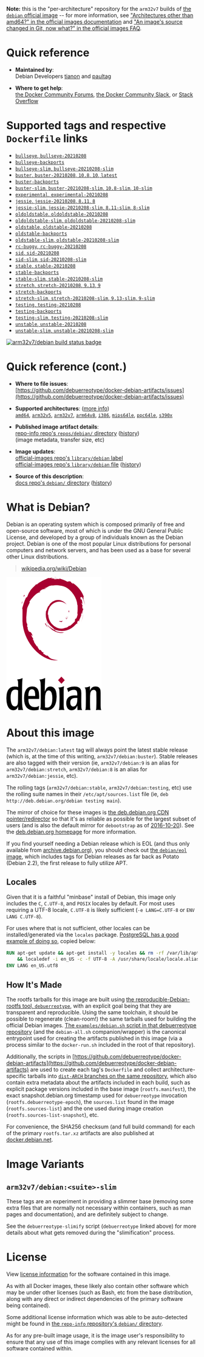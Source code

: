 <!--

********************************************************************************

WARNING:

    DO NOT EDIT "debian/README.md"

    IT IS AUTO-GENERATED

    (from the other files in "debian/" combined with a set of templates)

********************************************************************************

-->

**Note:** this is the "per-architecture" repository for the `arm32v7` builds of [the `debian` official image](https://hub.docker.com/_/debian) -- for more information, see ["Architectures other than amd64?" in the official images documentation](https://github.com/docker-library/official-images#architectures-other-than-amd64) and ["An image's source changed in Git, now what?" in the official images FAQ](https://github.com/docker-library/faq#an-images-source-changed-in-git-now-what).

# Quick reference

-	**Maintained by**:  
	Debian Developers [tianon](https://qa.debian.org/developer.php?login=tianon) and [paultag](https://qa.debian.org/developer.php?login=paultag)

-	**Where to get help**:  
	[the Docker Community Forums](https://forums.docker.com/), [the Docker Community Slack](https://dockr.ly/slack), or [Stack Overflow](https://stackoverflow.com/search?tab=newest&q=docker)

# Supported tags and respective `Dockerfile` links

-	[`bullseye`, `bullseye-20210208`](https://github.com/debuerreotype/docker-debian-artifacts/blob/75f14cb795658a615250e5bc64c10fbef4cfa375/bullseye/Dockerfile)
-	[`bullseye-backports`](https://github.com/debuerreotype/docker-debian-artifacts/blob/75f14cb795658a615250e5bc64c10fbef4cfa375/bullseye/backports/Dockerfile)
-	[`bullseye-slim`, `bullseye-20210208-slim`](https://github.com/debuerreotype/docker-debian-artifacts/blob/75f14cb795658a615250e5bc64c10fbef4cfa375/bullseye/slim/Dockerfile)
-	[`buster`, `buster-20210208`, `10.8`, `10`, `latest`](https://github.com/debuerreotype/docker-debian-artifacts/blob/75f14cb795658a615250e5bc64c10fbef4cfa375/buster/Dockerfile)
-	[`buster-backports`](https://github.com/debuerreotype/docker-debian-artifacts/blob/75f14cb795658a615250e5bc64c10fbef4cfa375/buster/backports/Dockerfile)
-	[`buster-slim`, `buster-20210208-slim`, `10.8-slim`, `10-slim`](https://github.com/debuerreotype/docker-debian-artifacts/blob/75f14cb795658a615250e5bc64c10fbef4cfa375/buster/slim/Dockerfile)
-	[`experimental`, `experimental-20210208`](https://github.com/debuerreotype/docker-debian-artifacts/blob/75f14cb795658a615250e5bc64c10fbef4cfa375/experimental/Dockerfile)
-	[`jessie`, `jessie-20210208`, `8.11`, `8`](https://github.com/debuerreotype/docker-debian-artifacts/blob/75f14cb795658a615250e5bc64c10fbef4cfa375/jessie/Dockerfile)
-	[`jessie-slim`, `jessie-20210208-slim`, `8.11-slim`, `8-slim`](https://github.com/debuerreotype/docker-debian-artifacts/blob/75f14cb795658a615250e5bc64c10fbef4cfa375/jessie/slim/Dockerfile)
-	[`oldoldstable`, `oldoldstable-20210208`](https://github.com/debuerreotype/docker-debian-artifacts/blob/75f14cb795658a615250e5bc64c10fbef4cfa375/oldoldstable/Dockerfile)
-	[`oldoldstable-slim`, `oldoldstable-20210208-slim`](https://github.com/debuerreotype/docker-debian-artifacts/blob/75f14cb795658a615250e5bc64c10fbef4cfa375/oldoldstable/slim/Dockerfile)
-	[`oldstable`, `oldstable-20210208`](https://github.com/debuerreotype/docker-debian-artifacts/blob/75f14cb795658a615250e5bc64c10fbef4cfa375/oldstable/Dockerfile)
-	[`oldstable-backports`](https://github.com/debuerreotype/docker-debian-artifacts/blob/75f14cb795658a615250e5bc64c10fbef4cfa375/oldstable/backports/Dockerfile)
-	[`oldstable-slim`, `oldstable-20210208-slim`](https://github.com/debuerreotype/docker-debian-artifacts/blob/75f14cb795658a615250e5bc64c10fbef4cfa375/oldstable/slim/Dockerfile)
-	[`rc-buggy`, `rc-buggy-20210208`](https://github.com/debuerreotype/docker-debian-artifacts/blob/75f14cb795658a615250e5bc64c10fbef4cfa375/rc-buggy/Dockerfile)
-	[`sid`, `sid-20210208`](https://github.com/debuerreotype/docker-debian-artifacts/blob/75f14cb795658a615250e5bc64c10fbef4cfa375/sid/Dockerfile)
-	[`sid-slim`, `sid-20210208-slim`](https://github.com/debuerreotype/docker-debian-artifacts/blob/75f14cb795658a615250e5bc64c10fbef4cfa375/sid/slim/Dockerfile)
-	[`stable`, `stable-20210208`](https://github.com/debuerreotype/docker-debian-artifacts/blob/75f14cb795658a615250e5bc64c10fbef4cfa375/stable/Dockerfile)
-	[`stable-backports`](https://github.com/debuerreotype/docker-debian-artifacts/blob/75f14cb795658a615250e5bc64c10fbef4cfa375/stable/backports/Dockerfile)
-	[`stable-slim`, `stable-20210208-slim`](https://github.com/debuerreotype/docker-debian-artifacts/blob/75f14cb795658a615250e5bc64c10fbef4cfa375/stable/slim/Dockerfile)
-	[`stretch`, `stretch-20210208`, `9.13`, `9`](https://github.com/debuerreotype/docker-debian-artifacts/blob/75f14cb795658a615250e5bc64c10fbef4cfa375/stretch/Dockerfile)
-	[`stretch-backports`](https://github.com/debuerreotype/docker-debian-artifacts/blob/75f14cb795658a615250e5bc64c10fbef4cfa375/stretch/backports/Dockerfile)
-	[`stretch-slim`, `stretch-20210208-slim`, `9.13-slim`, `9-slim`](https://github.com/debuerreotype/docker-debian-artifacts/blob/75f14cb795658a615250e5bc64c10fbef4cfa375/stretch/slim/Dockerfile)
-	[`testing`, `testing-20210208`](https://github.com/debuerreotype/docker-debian-artifacts/blob/75f14cb795658a615250e5bc64c10fbef4cfa375/testing/Dockerfile)
-	[`testing-backports`](https://github.com/debuerreotype/docker-debian-artifacts/blob/75f14cb795658a615250e5bc64c10fbef4cfa375/testing/backports/Dockerfile)
-	[`testing-slim`, `testing-20210208-slim`](https://github.com/debuerreotype/docker-debian-artifacts/blob/75f14cb795658a615250e5bc64c10fbef4cfa375/testing/slim/Dockerfile)
-	[`unstable`, `unstable-20210208`](https://github.com/debuerreotype/docker-debian-artifacts/blob/75f14cb795658a615250e5bc64c10fbef4cfa375/unstable/Dockerfile)
-	[`unstable-slim`, `unstable-20210208-slim`](https://github.com/debuerreotype/docker-debian-artifacts/blob/75f14cb795658a615250e5bc64c10fbef4cfa375/unstable/slim/Dockerfile)

[![arm32v7/debian build status badge](https://img.shields.io/jenkins/s/https/doi-janky.infosiftr.net/job/multiarch/job/arm32v7/job/debian.svg?label=arm32v7/debian%20%20build%20job)](https://doi-janky.infosiftr.net/job/multiarch/job/arm32v7/job/debian/)

# Quick reference (cont.)

-	**Where to file issues**:  
	[https://github.com/debuerreotype/docker-debian-artifacts/issues](https://github.com/debuerreotype/docker-debian-artifacts/issues)

-	**Supported architectures**: ([more info](https://github.com/docker-library/official-images#architectures-other-than-amd64))  
	[`amd64`](https://hub.docker.com/r/amd64/debian/), [`arm32v5`](https://hub.docker.com/r/arm32v5/debian/), [`arm32v7`](https://hub.docker.com/r/arm32v7/debian/), [`arm64v8`](https://hub.docker.com/r/arm64v8/debian/), [`i386`](https://hub.docker.com/r/i386/debian/), [`mips64le`](https://hub.docker.com/r/mips64le/debian/), [`ppc64le`](https://hub.docker.com/r/ppc64le/debian/), [`s390x`](https://hub.docker.com/r/s390x/debian/)

-	**Published image artifact details**:  
	[repo-info repo's `repos/debian/` directory](https://github.com/docker-library/repo-info/blob/master/repos/debian) ([history](https://github.com/docker-library/repo-info/commits/master/repos/debian))  
	(image metadata, transfer size, etc)

-	**Image updates**:  
	[official-images repo's `library/debian` label](https://github.com/docker-library/official-images/issues?q=label%3Alibrary%2Fdebian)  
	[official-images repo's `library/debian` file](https://github.com/docker-library/official-images/blob/master/library/debian) ([history](https://github.com/docker-library/official-images/commits/master/library/debian))

-	**Source of this description**:  
	[docs repo's `debian/` directory](https://github.com/docker-library/docs/tree/master/debian) ([history](https://github.com/docker-library/docs/commits/master/debian))

# What is Debian?

Debian is an operating system which is composed primarily of free and open-source software, most of which is under the GNU General Public License, and developed by a group of individuals known as the Debian project. Debian is one of the most popular Linux distributions for personal computers and network servers, and has been used as a base for several other Linux distributions.

> [wikipedia.org/wiki/Debian](https://en.wikipedia.org/wiki/Debian)

![logo](https://raw.githubusercontent.com/docker-library/docs/b449be7df57e9ed9086bb5821bfb5d6cdc5d67a4/debian/logo.png)

# About this image

The `arm32v7/debian:latest` tag will always point the latest stable release (which is, at the time of this writing, `arm32v7/debian:buster`). Stable releases are also tagged with their version (ie, `arm32v7/debian:9` is an alias for `arm32v7/debian:stretch`, `arm32v7/debian:8` is an alias for `arm32v7/debian:jessie`, etc).

The rolling tags (`arm32v7/debian:stable`, `arm32v7/debian:testing`, etc) use the rolling suite names in their `/etc/apt/sources.list` file (ie, `deb http://deb.debian.org/debian testing main`).

The mirror of choice for these images is [the deb.debian.org CDN pointer/redirector](https://deb.debian.org) so that it's as reliable as possible for the largest subset of users (and is also the default mirror for `debootstrap` as of [2016-10-20](https://anonscm.debian.org/cgit/d-i/debootstrap.git/commit/?id=9e8bc60ad1ccf3a25ce7890526b70059f3e770de)). See the [deb.debian.org homepage](https://deb.debian.org) for more information.

If you find yourself needing a Debian release which is EOL (and thus only available from [archive.debian.org](http://archive.debian.org)), you should check out [the `debian/eol` image](https://hub.docker.com/r/debian/eol/), which includes tags for Debian releases as far back as Potato (Debian 2.2), the first release to fully utilize APT.

## Locales

Given that it is a faithful "minbase" install of Debian, this image only includes the `C`, `C.UTF-8`, and `POSIX` locales by default. For most uses requiring a UTF-8 locale, `C.UTF-8` is likely sufficient (`-e LANG=C.UTF-8` or `ENV LANG C.UTF-8`).

For uses where that is not sufficient, other locales can be installed/generated via the `locales` package. [PostgreSQL has a good example of doing so](https://github.com/docker-library/postgres/blob/69bc540ecfffecce72d49fa7e4a46680350037f9/9.6/Dockerfile#L21-L24), copied below:

```dockerfile
RUN apt-get update && apt-get install -y locales && rm -rf /var/lib/apt/lists/* \
	&& localedef -i en_US -c -f UTF-8 -A /usr/share/locale/locale.alias en_US.UTF-8
ENV LANG en_US.utf8
```

## How It's Made

The rootfs tarballs for this image are built using [the reproducible-Debian-rootfs tool, `debuerreotype`](https://github.com/debuerreotype/debuerreotype), with an explicit goal being that they are transparent and reproducible. Using the same toolchain, it should be possible to regenerate (clean-room!) the same tarballs used for building the official Debian images. [The `examples/debian.sh` script in that debuerreotype repository](https://github.com/debuerreotype/debuerreotype/blob/master/examples/debian.sh) (and the `debian-all.sh` companion/wrapper) is the canonical entrypoint used for creating the artifacts published in this image (via a process similar to the `docker-run.sh` included in the root of that repository).

Additionally, the scripts in [https://github.com/debuerreotype/docker-debian-artifacts](https://github.com/debuerreotype/docker-debian-artifacts) are used to create each tag's `Dockerfile` and collect architecture-specific tarballs into [`dist-ARCH` branches on the same repository](https://github.com/debuerreotype/docker-debian-artifacts/branches), which also contain extra metadata about the artifacts included in each build, such as explicit package versions included in the base image (`rootfs.manifest`), the exact snapshot.debian.org timestamp used for `debuerreotype` invocation (`rootfs.debuerreotype-epoch`), the `sources.list` found in the image (`rootfs.sources-list`) and the one used during image creation (`rootfs.sources-list-snapshot`), etc.

For convenience, the SHA256 checksum (and full build command) for each of the primary `rootfs.tar.xz` artifacts are also published at [docker.debian.net](https://docker.debian.net/).

# Image Variants

## `arm32v7/debian:<suite>-slim`

These tags are an experiment in providing a slimmer base (removing some extra files that are normally not necessary within containers, such as man pages and documentation), and are definitely subject to change.

See the `debuerreotype-slimify` script (`debuerreotype` linked above) for more details about what gets removed during the "slimification" process.

# License

View [license information](https://www.debian.org/social_contract#guidelines) for the software contained in this image.

As with all Docker images, these likely also contain other software which may be under other licenses (such as Bash, etc from the base distribution, along with any direct or indirect dependencies of the primary software being contained).

Some additional license information which was able to be auto-detected might be found in [the `repo-info` repository's `debian/` directory](https://github.com/docker-library/repo-info/tree/master/repos/debian).

As for any pre-built image usage, it is the image user's responsibility to ensure that any use of this image complies with any relevant licenses for all software contained within.
